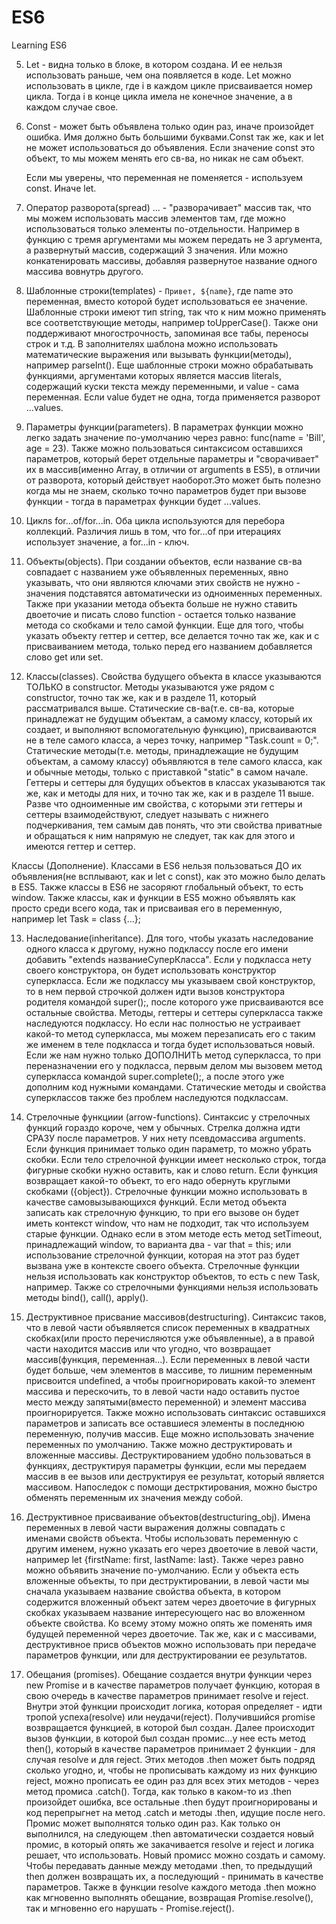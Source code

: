 # ES6
Learning ES6

5. Let - видна только в блоке, в котором создана. И ее нельзя использовать раньше, чем она появляется в коде. Let можно использовать в цикле, где i в каждом цикле присваивается номер цикла. Тогда i в конце цикла имела не конечное значение, а в каждом случае свое. 

6. Const - может быть объявлена только один раз, иначе произойдет ошибка. Имя должно быть большими буквами.Const так же, как и let не может использоваться до объявления. Если значение const это объект, то мы можем менять его св-ва, но никак не сам объект.

    Если мы уверены, что переменная не поменяется - используем const. Иначе let.

7. Оператор разворота(spread) ... - "разворачивает" массив так, что мы можем использовать массив элементов там, где можно использоваться только элементы по-отдельности. Например в функцию с тремя аргументами мы можем передать не 3 аргумента, а развернутый массив, содержащий 3 значения. Или можно конкатенировать массивы, добавляя развернутое название одного массива вовнутрь другого.

8. Шаблонные строки(templates) - `Привет, ${name}`, где name это переменная, вместо которой будет использоваться ее значение. Шаблонные строки имеют тип string, так что к ним можно применять все соответствующие методы, например toUpperCase(). Также они поддерживают многострочность, запоминая все табы, переносы строк и т.д. В заполнителях шаблона можно использовать математические выражения или вызывать функции(методы), например parseInt(). Еще шаблонные строки можно обрабатывать функциями, аргументами которых является массив literals, содержащий куски текста между переменными, и value - сама переменная. Если value будет не одна, тогда применяется разворот ...values. 

9. Параметры функции(parameters). В параметрах функции можно легко задать значение по-умолчанию через равно: func(name = 'Bill', age = 23). Также можно пользоваться синтаксисом оставшихся параметров, который берет отдельные параметры и "сворачивает" их в массив(именно Array, в отличии от arguments в ES5), в отличии от  разворота, который действует наоборот.Это может быть полезно когда мы не знаем, сколько точно параметров будет при вызове функции - тогда в параметрах функции будет ...values.

10. Циклs for...of/for...in. Оба цикла используются для перебора коллекций. Различия лишь в том, что for...of при итерациях использует значение, а for...in - ключ. 

11. Объекты(objects). При создании объектов, если название св-ва совпадает с названием уже объявленных переменных, явно указывать, что они являются ключами этих свойств не нужно - значения подставятся автоматически из одноименных переменных. Также при указании метода объекта больше не нужно ставить двоеточие и писать слово function - остается только название метода со скобками и тело самой функции. Еще для того, чтобы указать объекту геттер и сеттер, все делается точно так же, как и с присваиванием метода, только перед его названием добавляется слово get или set.

12. Классы(classes). Свойства будущего объекта в классе указываются ТОЛЬКО в constructor. Методы указываются уже рядом с constructor, точно так же, как и в разделе 11, который рассматривался выше.
Статические св-ва(т.е. св-ва, которые принадлежат не будущим объектам, а самому классу, который их создает, и выполняют вспомогательную функцию), присваиваются не в теле самого класса, а через точку, например "Task.count = 0;". Статические методы(т.е. методы, принадлежащие не будущим объектам, а самому классу) объявляются в теле самого класса, как и обычные методы, только с приставкой "static" в самом начале. Геттеры и сеттеры для будущих объектов в классах указываются так же, как и методы для них, и точно так же, как и в разделе 11 выше. Разве что одноименные им свойства, с которыми эти геттеры и сеттеры взаимодействуют, следует называть с нижнего подчеркивания, тем самым дав понять, что эти свойства приватные и обращаться к ним напрямую не следует, так как для этого и имеются геттер и сеттер.

Классы (Дополнение). Классами в ES6 нельзя пользоваться ДО их объявления(не всплывают, как и let с const), как это можно было делать в ES5. Также классы в ES6 не засоряют глобальный объект, то есть window. Также классы, как и функции в ES5 можно объявлять как просто среди всего кода, так и присваивая его в переменную, например let Task = class {...};

13. Наследование(inheritance). Для того, чтобы указать наследование одного класса к другому, нужно подклассу после его имени добавить "extends названиеСуперКласса". Если у подкласса нету своего конструктора, он будет использовать конструктор суперкласса. Если же подклассу мы указываем свой конструктор, то в нем первой строчкой должен идти вызов конструктора родителя командой super();, после которого уже присваиваются все остальные свойства. Методы, геттеры и сеттеры суперкласса также наследуются подклассу. Но если нас полностью не устраивает какой-то метод суперкласса, мы можем перезаписать его с таким же именем в теле подкласса и тогда будет использоваться новый. Если же нам нужно только ДОПОЛНИТЬ метод суперкласса, то при переназначении его у подкласса, первым делом мы вызовем метод суперкласса командой super.complete();, а после этого уже дополним код нужными командами. Статические  методы и свойства суперклассов также без проблем наследуются подклассам.

14. Стрелочные функциии (arrow-functions). Синтаксис у стрелочных функций гораздо короче, чем у обычных. Стрелка должна идти СРАЗУ после параметров. У них нету псевдомассива arguments. Если функция принимает только один параметр, то можно убрать скобки. Если тело стрелочной функции имеет несколько строк, тогда фигурные скобки нужно оставить, как и слово return. Если функция возвращает какой-то объект, то его надо обернуть круглыми скобками ({object}). Стрелочные функции можно использовать в качестве самовызывающихся функций. Если метод объекта записать как стрелочную функцию, то при его вызове он будет иметь контекст window, что нам не подходит, так что используем старые функции. Однако если в этом методе есть метод setTimeout, принадлежащий window, то варианта два - var that = this; или использование стрелочной функции, которая на этот раз будет вызвана уже в контексте своего объекта.
Стрелочные функции нельзя использовать как конструктор объектов, то есть с new Task, например. Также со стрелочными функциями нельзя использовать методы bind(), call(), apply().

15. Деструктивное присвание массивов(destructuring). Синтаксис таков, что в левой части объявляется список переменных в квадратных скобках(или просто перечисляются уже объявленные), а в правой части находится массив или что угодно, что возвращает массив(функция, переменная...). Если переменных в левой части будет больше, чем элементов в массиве, то лишним переменным присвоится undefined, а чтобы проигнорировать какой-то элемент массива и перескочить, то в левой части надо оставить пустое место между запятыми(вместо переменной) и элемент массива проигнорируется. Также можно использовать синтаксис оставшихся параметров и записать все оставшиеся элементы в последнюю переменную, получив массив. Еще можно использовать значение переменных по умолчанию. Также можно деструктировать и вложенные массивы.
Деструктированием удобно пользоваться в функциях, деструктируя параметры функции, если мы передаем массив в ее вызов или деструктируя ее результат, который является массивом. Напоследок с помощи дестрктирования, можно быстро обменять переменным их значения между собой.

16. Деструктивное присваивание объектов(destructuring_obj). Имена переменных в левой части выражения должны совпадать с именами свойств объекта. Чтобы использовать переменную с другим именем, нужно указать его через двоеточие в левой части, например let {firstName: first, lastName: last}. Также через равно можно объявить значение по-умолчанию. Если у объекта есть вложенные объекты, то при деструктировании, в левой части мы сначала указываем название свойства объекта, в котором содержится вложенный объект затем через двоеточие в фигурных скобках указываем название интересующего нас во вложенном объекте свойства. Ко всему этому можно опять же поменять имя будущей переменной через двоеточие. Так же, как и с массивами, деструктивное присв объектов можно использовать при передаче параметров функции, или для деструктировании ее результатов.

17. Обещания (promises). Обещание создается внутри функции через new Promise и в качестве параметров получает функцию, которая в свою очередь в качестве параметров принимает resolve и reject. Внутри этой функции происходит логика, которая определяет - идти тропой успеха(resolve) или неудачи(reject). Получившийся promise возвращается функцией, в которой был создан. Далее происходит вызов функции, в которой был создан промис...у нее есть метод then(), который в качестве параметров принимает 2 функции - для случая resolve и для reject. Этих методов .then может быть подряд сколько угодно, и, чтобы не прописывать каждому из них функцию reject, можно прописать ее один раз для всех этих методов - через метод промиса .catch(). Тогда, как только в каком-то из .then произойдет ошибка, все остальные .then будут проигнорированы и код перепрыгнет на метод .catch и методы .then, идущие после него.
Промис может выполнятся только один раз. Как только он выполнился, на следующем .then автоматически создается новый промис, в который опять же закачивается resolve и reject и логика решает, что использовать. Новый промисс можно создать и самому. Чтобы передавать данные между методами .then, то предыдущий then должен возвращать их, а последующий - принимать в качестве параметров. Также в функции resolve каждого метода .then можно как мгновенно выполнять обещание, возвращая Promise.resolve(), так и мгновенно его нарушать - Promise.reject().